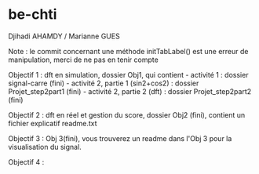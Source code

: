 # be-chti
Djihadi AHAMDY / Marianne GUES

Note : le commit concernant une méthode initTabLabel() est une erreur de manipulation, merci de ne pas en tenir compte

Objectif 1 : dft en simulation, dossier Obj1, qui contient
	- activité 1 : dossier signal-carre (fini)
	- activité 2, partie 1 (sin2+cos2) : dossier Projet_step2part1 (fini)
	- activité 2, partie 2 (dft) : dossier Projet_step2part2 (fini)

Objectif 2 : dft en réel et gestion du score, dossier Obj2 (fini), contient un fichier explicatif readme.txt

Objectif 3 : Obj 3(fini), vous trouverez un readme dans l'Obj 3 pour la visualisation du signal.

Objectif 4 : 